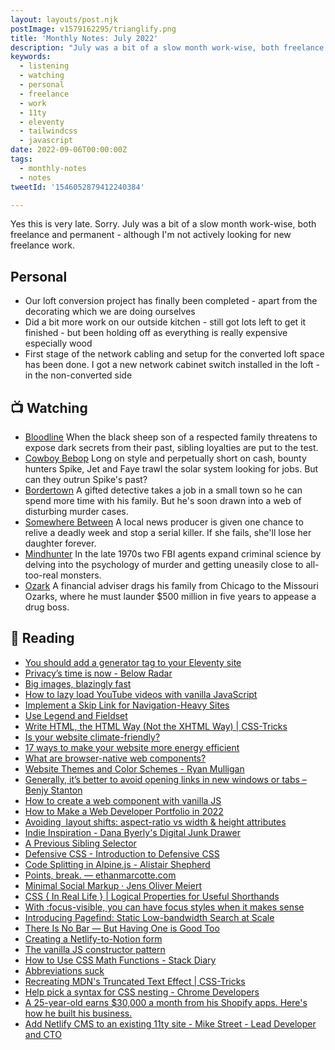 ```yaml
---
layout: layouts/post.njk
postImage: v1579162295/trianglify.png
title: 'Monthly Notes: July 2022'
description: "July was a bit of a slow month work-wise, both freelance and permanent - although I'm not actively looking for new freelance work"
keywords:
  - listening
  - watching
  - personal
  - freelance
  - work
  - 11ty
  - eleventy
  - tailwindcss
  - javascript
date: 2022-09-06T00:00:00Z
tags:
  - monthly-notes
  - notes
tweetId: '1546052879412240384'

---
```

Yes this is very late. Sorry. July was a bit of a slow month work-wise, both freelance and permanent - although I'm not actively looking for new freelance work.

## Personal
* Our loft conversion project has finally been completed - apart from the decorating which we are doing ourselves
* Did a bit more work on our outside kitchen - still got lots left to get it finished - but been holding off as everything is really expensive especially wood
* First stage of the network cabling and setup for the converted loft space has been done. I got a new network cabinet switch installed in the loft - in the non-converted side

## 📺 Watching
* [Bloodline](https://www.themoviedb.org/tv/61986-bloodline "Bloodline")
  When the black sheep son of a respected family threatens to expose dark secrets from their past, sibling loyalties are put to the test.
* [Cowboy Bebop](https://www.themoviedb.org/tv/84469-cowboy-bebop "Cowboy Bebop")
  Long on style and perpetually short on cash, bounty hunters Spike, Jet and Faye trawl the solar system looking for jobs. But can they outrun Spike's past?
* [Bordertown](https://www.themoviedb.org/tv/68327-sorjonen "Bordertown")
  A gifted detective takes a job in a small town so he can spend more time with his family. But he's soon drawn into a web of disturbing murder cases.
* [Somewhere Between](https://www.themoviedb.org/tv/70390-somewhere-between "Somewhere Between")
  A local news producer is given one chance to relive a deadly week and stop a serial killer. If she fails, she'll lose her daughter forever.
* [Mindhunter](https://www.themoviedb.org/tv/67744-mindhunter "Mindhunter")
  In the late 1970s two FBI agents expand criminal science by delving into the psychology of murder and getting uneasily close to all-too-real monsters.
* [Ozark](https://www.themoviedb.org/tv/69740-ozark "Ozark")
  A financial adviser drags his family from Chicago to the Missouri Ozarks, where he must launder $500 million in five years to appease a drug boss.

## 📖 Reading
- [You should add a generator tag to your Eleventy site](https://darn.es/you-should-add-a-generator-tag-to-your-eleventy-site/ "You should add a generator tag to your Eleventy site")
- [Privacy’s time is now - Below Radar](https://belowradar.co.uk/privacy-now "Privacy’s time is now - Below Radar")
- [Big images, blazingly fast](https://engineering.q42.nl/optimizing-full-screen-images/ "Big images, blazingly fast")
- [How to lazy load YouTube videos with vanilla JavaScript](https://gomakethings.com/how-to-lazy-load-youtube-videos-with-vanilla-javascript/ "How to lazy load YouTube videos with vanilla JavaScript")
- [Implement a Skip Link for Navigation-Heavy Sites](https://benmyers.dev/blog/skip-links/ "Implement a Skip Link for Navigation-Heavy Sites")
- [Use Legend and Fieldset](https://adrianroselli.com/2022/07/use-legend-and-fieldset.html "Use Legend and Fieldset")
- [Write HTML, the HTML Way (Not the XHTML Way) | CSS-Tricks](https://css-tricks.com/write-html-the-html-way-not-the-xhtml-way/ "Write HTML, the HTML Way (Not the XHTML Way) | CSS-Tricks")
- [Is your website climate-friendly?](https://brockherion.hashnode.dev/is-your-website-climate-friendly "Is your website climate-friendly?")
- [17 ways to make your website more energy efficient](https://www.wholegraindigital.com/blog/website-energy-efficiency/ "17 ways to make your website more energy efficient")
- [What are browser-native web components?](https://gomakethings.com/what-are-browser-native-web-components/ "What are browser-native web components?")
- [Website Themes and Color Schemes - Ryan Mulligan](https://ryanmulligan.dev/blog/themes-and-schemes/ "Website Themes and Color Schemes - Ryan Mulligan")
- [Generally, it’s better to avoid opening links in new windows or tabs – Benjy Stanton](https://www.benjystanton.co.uk/blog/generally-its-better-to-avoid-opening-links-in-new-windows-or-tabs/ "Generally, it’s better to avoid opening links in new windows or tabs – Benjy Stanton")
- [How to create a web component with vanilla JS](https://gomakethings.com/how-to-create-a-web-component-with-vanilla-js/ "How to create a web component with vanilla JS")
- [How to Make a Web Developer Portfolio in 2022](https://trishalim.hashnode.dev/how-to-make-a-web-developer-portfolio-in-2022 "How to Make a Web Developer Portfolio in 2022")
- [Avoiding <img> layout shifts: aspect-ratio vs width & height attributes](https://jakearchibald.com/2022/img-aspect-ratio/ "Avoiding <img> layout shifts: aspect-ratio vs width & height attributes")
- [Indie Inspiration - Dana Byerly's Digital Junk Drawer](https://danabyerly-junkdrawer.website/blog/indie-inspiration/ "Indie Inspiration - Dana Byerly's Digital Junk Drawer")
- [A Previous Sibling Selector](https://blog.jim-nielsen.com/2022/previous-sibling-selector/ "A Previous Sibling Selector")
- [Defensive CSS - Introduction to Defensive CSS](https://defensivecss.dev/articles/intro-defensive-css/ "Defensive CSS - Introduction to Defensive CSS")
- [Code Splitting in Alpine.js - Alistair Shepherd](https://www.alistairshepherd.uk/writing/code-splitting-alpine/ "Code Splitting in Alpine.js - Alistair Shepherd")
- [Points, break. — ethanmarcotte.com](https://ethanmarcotte.com/wrote/points-break/ "Points, break. — ethanmarcotte.com")
- [Minimal Social Markup · Jens Oliver Meiert](https://meiert.com/en/blog/minimal-social-markup/ "Minimal Social Markup · Jens Oliver Meiert")
- [CSS { In Real Life } | Logical Properties for Useful Shorthands](https://css-irl.info/logical-properties-for-useful-shorthands/ "CSS { In Real Life } | Logical Properties for Useful Shorthands")
- [With :focus-visible, you can have focus styles when it makes sense](https://hidde.blog/focus-visible-more-than-keyboard/ "With :focus-visible, you can have focus styles when it makes sense")
- [Introducing Pagefind: Static Low-bandwidth Search at Scale](https://cloudcannon.com/blog/introducing-pagefind/ "Introducing Pagefind: Static Low-bandwidth Search at Scale")
- [There Is No Bar — But Having One is Good Too](https://blog.jim-nielsen.com/2022/there-is-no-bar-but-having-one-is-good-too/ "There Is No Bar — But Having One is Good Too")
- [Creating a Netlify-to-Notion form](https://daverupert.com/2022/07/netlify-to-notion-form/ "Creating a Netlify-to-Notion form")
- [The vanilla JS constructor pattern](https://gomakethings.com/the-vanilla-js-constructor-pattern/ "The vanilla JS constructor pattern")
- [How to Use CSS Math Functions - Stack Diary](https://stackdiary.com/css-math-functions/ "How to Use CSS Math Functions - Stack Diary")
- [Abbreviations suck](https://gomakethings.com/abbreviations-suck/ "Abbreviations suck")
- [Recreating MDN's Truncated Text Effect | CSS-Tricks](https://css-tricks.com/recreating-mdns-truncated-text-effect/ "Recreating MDN's Truncated Text Effect | CSS-Tricks")
- [Help pick a syntax for CSS nesting - Chrome Developers](https://developer.chrome.com/blog/help-css-nesting/ "Help pick a syntax for CSS nesting - Chrome Developers")
- [A 25-year-old earns $30,000 a month from his Shopify apps. Here's how he built his business.](https://www.businessinsider.com/shopify-app-developer-shares-advice-building-app-business-2022-7 "A 25-year-old earns $30,000 a month from his Shopify apps. Here's how he built his business.")
- [Add Netlify CMS to an existing 11ty site - Mike Street - Lead Developer and CTO](https://www.mikestreety.co.uk/blog/add-netlify-cms-to-an-existing-11ty-site/ "Add Netlify CMS to an existing 11ty site - Mike Street - Lead Developer and CTO")
